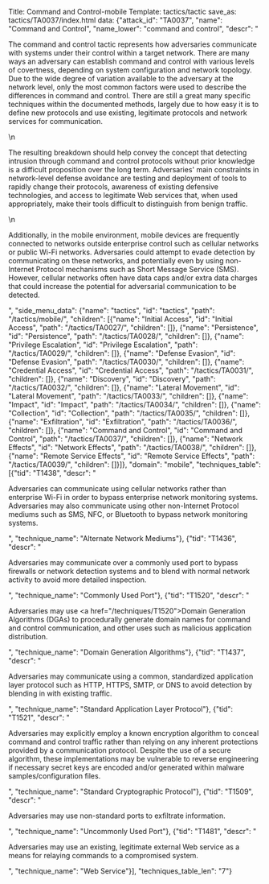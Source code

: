 Title: Command and Control-mobile
Template: tactics/tactic
save_as: tactics/TA0037/index.html
data: {"attack_id": "TA0037", "name": "Command and Control", "name_lower": "command and control", "descr": "<p>The command and control tactic represents how adversaries communicate with systems under their control within a target network. There are many ways an adversary can establish command and control with various levels of covertness, depending on system configuration and network topology. Due to the wide degree of variation available to the adversary at the network level, only the most common factors were used to describe the differences in command and control. There are still a great many specific techniques within the documented methods, largely due to how easy it is to define new protocols and use existing, legitimate protocols and network services for communication. </p>\n<p>The resulting breakdown should help convey the concept that detecting intrusion through command and control protocols without prior knowledge is a difficult proposition over the long term. Adversaries' main constraints in network-level defense avoidance are testing and deployment of tools to rapidly change their protocols, awareness of existing defensive technologies, and access to legitimate Web services that, when used appropriately, make their tools difficult to distinguish from benign traffic.</p>\n<p>Additionally, in the mobile environment, mobile devices are frequently connected to networks outside enterprise control such as cellular networks or public Wi-Fi networks. Adversaries could attempt to evade detection by communicating on these networks, and potentially even by using non-Internet Protocol mechanisms such as Short Message Service (SMS). However, cellular networks often have data caps and/or extra data charges that could increase the potential for adversarial communication to be detected.</p>", "side_menu_data": {"name": "tactics", "id": "tactics", "path": "/tactics/mobile/", "children": [{"name": "Initial Access", "id": "Initial Access", "path": "/tactics/TA0027/", "children": []}, {"name": "Persistence", "id": "Persistence", "path": "/tactics/TA0028/", "children": []}, {"name": "Privilege Escalation", "id": "Privilege Escalation", "path": "/tactics/TA0029/", "children": []}, {"name": "Defense Evasion", "id": "Defense Evasion", "path": "/tactics/TA0030/", "children": []}, {"name": "Credential Access", "id": "Credential Access", "path": "/tactics/TA0031/", "children": []}, {"name": "Discovery", "id": "Discovery", "path": "/tactics/TA0032/", "children": []}, {"name": "Lateral Movement", "id": "Lateral Movement", "path": "/tactics/TA0033/", "children": []}, {"name": "Impact", "id": "Impact", "path": "/tactics/TA0034/", "children": []}, {"name": "Collection", "id": "Collection", "path": "/tactics/TA0035/", "children": []}, {"name": "Exfiltration", "id": "Exfiltration", "path": "/tactics/TA0036/", "children": []}, {"name": "Command and Control", "id": "Command and Control", "path": "/tactics/TA0037/", "children": []}, {"name": "Network Effects", "id": "Network Effects", "path": "/tactics/TA0038/", "children": []}, {"name": "Remote Service Effects", "id": "Remote Service Effects", "path": "/tactics/TA0039/", "children": []}]}, "domain": "mobile", "techniques_table": [{"tid": "T1438", "descr": "<p>Adversaries can communicate using cellular networks rather than enterprise Wi-Fi in order to bypass enterprise network monitoring systems. Adversaries may also communicate using other non-Internet Protocol mediums such as SMS, NFC, or Bluetooth to bypass network monitoring systems.</p>", "technique_name": "Alternate Network Mediums"}, {"tid": "T1436", "descr": "<p>Adversaries may communicate over a commonly used port to bypass firewalls or network detection systems and to blend with normal network activity to avoid more detailed inspection. </p>", "technique_name": "Commonly Used Port"}, {"tid": "T1520", "descr": "<p>Adversaries may use <a href=\"/techniques/T1520\">Domain Generation Algorithms</a> (DGAs) to procedurally generate domain names for command and control communication, and other uses such as malicious application distribution.</p>", "technique_name": "Domain Generation Algorithms"}, {"tid": "T1437", "descr": "<p>Adversaries may communicate using a common, standardized application layer protocol such as HTTP, HTTPS, SMTP, or DNS to avoid detection by blending in with existing traffic.</p>", "technique_name": "Standard Application Layer Protocol"}, {"tid": "T1521", "descr": "<p>Adversaries may explicitly employ a known encryption algorithm to conceal command and control traffic rather than relying on any inherent protections provided by a communication protocol. Despite the use of a secure algorithm, these implementations may be vulnerable to reverse engineering if necessary secret keys are encoded and/or generated within malware samples/configuration files.</p>", "technique_name": "Standard Cryptographic Protocol"}, {"tid": "T1509", "descr": "<p>Adversaries may use non-standard ports to exfiltrate information.</p>", "technique_name": "Uncommonly Used Port"}, {"tid": "T1481", "descr": "<p>Adversaries may use an existing, legitimate external Web service as a means for relaying commands to a compromised system.</p>", "technique_name": "Web Service"}], "techniques_table_len": "7"}